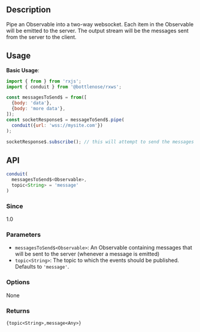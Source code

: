 ## Description

Pipe an Observable into a two-way websocket. Each item in the Observable will be emitted to the server. The output stream will be the messages sent from the server to the client.

## Usage

**Basic Usage**:
```javascript
import { from } from 'rxjs';
import { conduit } from '@bottlenose/rxws';

const messagesToSend$ = from([
  {body: 'data'},
  {body: 'more data'},
]);
const socketResponse$ = messageToSend$.pipe(
  conduit({url: 'wss://mysite.com'})
);

socketResponse$.subscribe(); // this will attempt to send the messages to the server
```

## API
```typescript
conduit(
  messagesToSend$<Observable>,
  topic<String> = 'message'
)
```

### Since
1.0

### Parameters
* `messagesToSend$<Observable>`: An Observable containing messages that will be sent to the server (whenever a message is emitted)
* `topic<String>`: The topic to which the events should be published. Defaults to `'message'`.

### Options
None

### Returns
`{topic<String>,message<Any>}`
